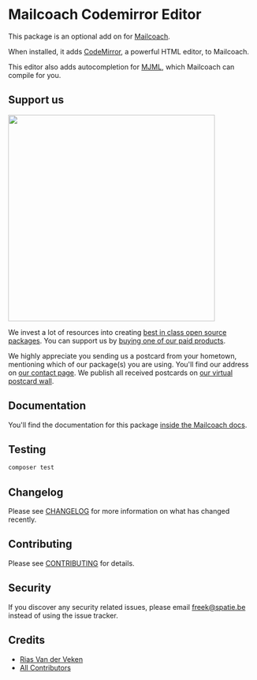 # Mailcoach Codemirror Editor

This package is an optional add on for [Mailcoach](https://mailcoach.app).
 
When installed, it adds [CodeMirror](https://codemirror.net/), a powerful HTML editor, to Mailcoach. 

This editor also adds autocompletion for [MJML](https://mjml.io/), which Mailcoach can compile for you.

## Support us

[<img src="https://github-ads.s3.eu-central-1.amazonaws.com/laravel-mailcoach-codemirror.jpg?t=1" width="419px" />](https://spatie.be/github-ad-click/laravel-mailcoach-codemirror)

We invest a lot of resources into creating [best in class open source packages](https://spatie.be/open-source). You can support us by [buying one of our paid products](https://spatie.be/open-source/support-us).

We highly appreciate you sending us a postcard from your hometown, mentioning which of our package(s) you are using. You'll find our address on [our contact page](https://spatie.be/about-us). We publish all received postcards on [our virtual postcard wall](https://spatie.be/open-source/postcards).

## Documentation

You'll find the documentation for this package [inside the Mailcoach docs](https://mailcoach.app/docs).

## Testing

```bash
composer test
```

## Changelog

Please see [CHANGELOG](CHANGELOG.md) for more information on what has changed recently.

## Contributing

Please see [CONTRIBUTING](CONTRIBUTING.md) for details.

## Security

If you discover any security related issues, please email freek@spatie.be instead of using the issue tracker.

## Credits

- [Rias Van der Veken](https://github.com/riasvdv)
- [All Contributors](../../contributors)
